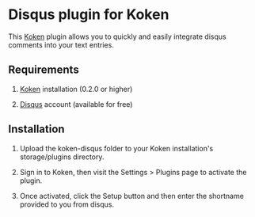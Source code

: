 Disqus plugin for Koken
=================================

This [Koken](http://koken.me) plugin allows you to quickly and easily integrate disqus comments into your text entries.

Requirements
------------

1. [Koken](http://koken.me) installation (0.2.0 or higher)

2. [Disqus](www.disqus.com) account (available for free)

Installation
------------

1. Upload the koken-disqus folder to your Koken installation's storage/plugins directory.

2. Sign in to Koken, then visit the Settings > Plugins page to activate the plugin.

3. Once activated, click the Setup button and then enter the shortname provided to you from disqus.